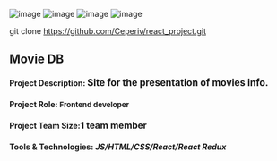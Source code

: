 
![image](https://user-images.githubusercontent.com/99511070/220112233-6c6881b1-f019-4c09-9950-03acfb787dbf.png)
![image](https://user-images.githubusercontent.com/99511070/220112530-e875f4d3-8053-4fef-87bb-f56991f5a6af.png)
![image](https://user-images.githubusercontent.com/99511070/220112690-dd313203-4b9d-4b85-bae8-a4a901a89bd4.png)
![image](https://user-images.githubusercontent.com/99511070/220113913-25337284-e601-4b56-8fd7-329242f7cc40.png)


git clone https://github.com/Ceperiv/react_project.git

##	Movie DB
<h4>Project Description: <span style="font-size: larger">Site for the presentation of movies info.</span></h4> 
<h4>Project Role:	<span style="font-size: small">Frontend developer</span></h4>
<h4>Project Team Size:<span style="font-size: medium">1 team member</span></h4>
<h4>Tools & Technologies: <i>JS/HTML/CSS/React/React Redux</i></h4>

